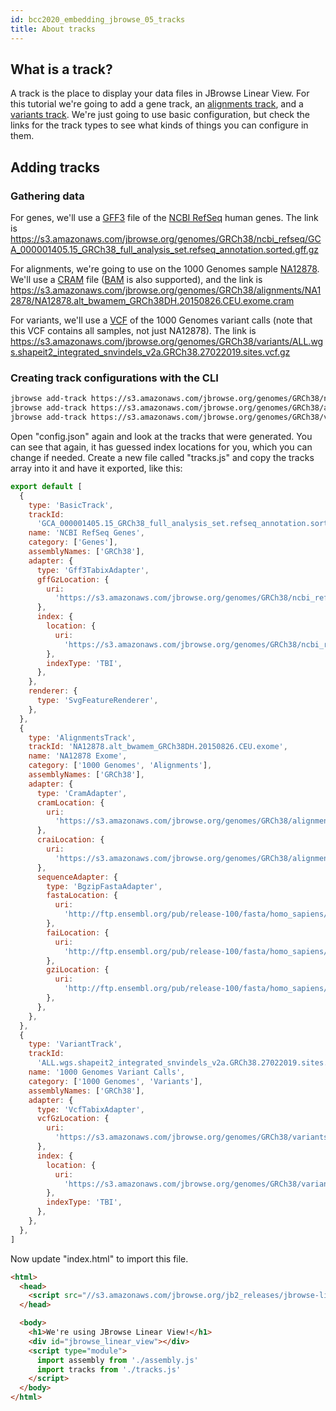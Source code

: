 ```yaml
---
id: bcc2020_embedding_jbrowse_05_tracks
title: About tracks
---
```


## What is a track?

A track is the place to display your data files in JBrowse Linear View. For this
tutorial we're going to add a gene track, an
[alignments track](user_guide#alignments-tracks), and a [variants track](user_guide#variant-tracks).
We're just going to use basic configuration, but check the links for the track
types to see what kinds of things you can configure in them.

## Adding tracks

### Gathering data

For genes, we'll use a
[GFF3](https://github.com/The-Sequence-Ontology/Specifications/blob/5c119af6316ccfbc6975af86d0e34157226d208d/gff3.md)
file of the [NCBI RefSeq](https://www.ncbi.nlm.nih.gov/refseq/) human genes. The
link is
https://s3.amazonaws.com/jbrowse.org/genomes/GRCh38/ncbi_refseq/GCA_000001405.15_GRCh38_full_analysis_set.refseq_annotation.sorted.gff.gz

For alignments, we're going to use on the 1000 Genomes sample
[NA12878](https://www.internationalgenome.org/data-portal/sample/NA12878). We'll
use a [CRAM](https://samtools.github.io/hts-specs/CRAMv3.pdf) file
([BAM](https://samtools.github.io/hts-specs/SAMv1.pdf) is also supported), and
the link is
https://s3.amazonaws.com/jbrowse.org/genomes/GRCh38/alignments/NA12878/NA12878.alt_bwamem_GRCh38DH.20150826.CEU.exome.cram

For variants, we'll use a
[VCF](https://samtools.github.io/hts-specs/VCFv4.3.pdf) of the 1000 Genomes
variant calls (note that this VCF contains all samples, not just NA12878). The
link is
https://s3.amazonaws.com/jbrowse.org/genomes/GRCh38/variants/ALL.wgs.shapeit2_integrated_snvindels_v2a.GRCh38.27022019.sites.vcf.gz

### Creating track configurations with the CLI

```sh
jbrowse add-track https://s3.amazonaws.com/jbrowse.org/genomes/GRCh38/ncbi_refseq/GCA_000001405.15_GRCh38_full_analysis_set.refseq_annotation.sorted.gff.gz --name "NCBI RefSeq Genes" --category "Genes" --config '{"renderer": {"type": "SvgFeatureRenderer"}}' --skipCheck
jbrowse add-track https://s3.amazonaws.com/jbrowse.org/genomes/GRCh38/alignments/NA12878/NA12878.alt_bwamem_GRCh38DH.20150826.CEU.exome.cram --name "NA12878 Exome" --category "1000 Genomes, Alignments" --skipCheck
jbrowse add-track https://s3.amazonaws.com/jbrowse.org/genomes/GRCh38/variants/ALL.wgs.shapeit2_integrated_snvindels_v2a.GRCh38.27022019.sites.vcf.gz --name "1000 Genomes Variant Calls" --category "1000 Genomes, Variants" --skipCheck
```

Open "config.json" again and look at the tracks that were generated. You can see
that again, it has guessed index locations for you, which you can change if
needed. Create a new file called "tracks.js" and copy the tracks array into it
and have it exported, like this:

```javascript title="tracks.js"
export default [
  {
    type: 'BasicTrack',
    trackId:
      'GCA_000001405.15_GRCh38_full_analysis_set.refseq_annotation.sorted.gff',
    name: 'NCBI RefSeq Genes',
    category: ['Genes'],
    assemblyNames: ['GRCh38'],
    adapter: {
      type: 'Gff3TabixAdapter',
      gffGzLocation: {
        uri:
          'https://s3.amazonaws.com/jbrowse.org/genomes/GRCh38/ncbi_refseq/GCA_000001405.15_GRCh38_full_analysis_set.refseq_annotation.sorted.gff.gz',
      },
      index: {
        location: {
          uri:
            'https://s3.amazonaws.com/jbrowse.org/genomes/GRCh38/ncbi_refseq/GCA_000001405.15_GRCh38_full_analysis_set.refseq_annotation.sorted.gff.gz.tbi',
        },
        indexType: 'TBI',
      },
    },
    renderer: {
      type: 'SvgFeatureRenderer',
    },
  },
  {
    type: 'AlignmentsTrack',
    trackId: 'NA12878.alt_bwamem_GRCh38DH.20150826.CEU.exome',
    name: 'NA12878 Exome',
    category: ['1000 Genomes', 'Alignments'],
    assemblyNames: ['GRCh38'],
    adapter: {
      type: 'CramAdapter',
      cramLocation: {
        uri:
          'https://s3.amazonaws.com/jbrowse.org/genomes/GRCh38/alignments/NA12878/NA12878.alt_bwamem_GRCh38DH.20150826.CEU.exome.cram',
      },
      craiLocation: {
        uri:
          'https://s3.amazonaws.com/jbrowse.org/genomes/GRCh38/alignments/NA12878/NA12878.alt_bwamem_GRCh38DH.20150826.CEU.exome.cram.crai',
      },
      sequenceAdapter: {
        type: 'BgzipFastaAdapter',
        fastaLocation: {
          uri:
            'http://ftp.ensembl.org/pub/release-100/fasta/homo_sapiens/dna_index/Homo_sapiens.GRCh38.dna.toplevel.fa.gz',
        },
        faiLocation: {
          uri:
            'http://ftp.ensembl.org/pub/release-100/fasta/homo_sapiens/dna_index/Homo_sapiens.GRCh38.dna.toplevel.fa.gz.fai',
        },
        gziLocation: {
          uri:
            'http://ftp.ensembl.org/pub/release-100/fasta/homo_sapiens/dna_index/Homo_sapiens.GRCh38.dna.toplevel.fa.gz.gzi',
        },
      },
    },
  },
  {
    type: 'VariantTrack',
    trackId:
      'ALL.wgs.shapeit2_integrated_snvindels_v2a.GRCh38.27022019.sites.vcf',
    name: '1000 Genomes Variant Calls',
    category: ['1000 Genomes', 'Variants'],
    assemblyNames: ['GRCh38'],
    adapter: {
      type: 'VcfTabixAdapter',
      vcfGzLocation: {
        uri:
          'https://s3.amazonaws.com/jbrowse.org/genomes/GRCh38/variants/ALL.wgs.shapeit2_integrated_snvindels_v2a.GRCh38.27022019.sites.vcf.gz',
      },
      index: {
        location: {
          uri:
            'https://s3.amazonaws.com/jbrowse.org/genomes/GRCh38/variants/ALL.wgs.shapeit2_integrated_snvindels_v2a.GRCh38.27022019.sites.vcf.gz.tbi',
        },
        indexType: 'TBI',
      },
    },
  },
]
```

Now update "index.html" to import this file.

```html {11} title="index.html"
<html>
  <head>
    <script src="//s3.amazonaws.com/jbrowse.org/jb2_releases/jbrowse-linear-view/jbrowse-linear-view@v0.0.1-beta.0/umd/jbrowse-linear-view.js"></script>
  </head>

  <body>
    <h1>We're using JBrowse Linear View!</h1>
    <div id="jbrowse_linear_view"></div>
    <script type="module">
      import assembly from './assembly.js'
      import tracks from './tracks.js'
    </script>
  </body>
</html>
```
